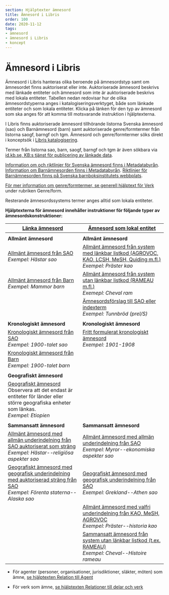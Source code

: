 ```yaml
---
section: Hjälptexter ämnesord
title: Ämnesord i Libris
order: 100
date: 2020-11-12
tags:
- ämnesord
- ämnesord i Libris
- koncept
---
```


# Ämnesord i Libris

Ämnesord i Libris hanteras olika beroende på ämnesordstyp samt om ämnesordet finns auktoriserat eller inte. Auktoriserade ämnesord beskrivs med länkade entiteter och ämnesord som inte är auktoriserade beskrivs med lokala entiteter. Tabellen nedan redovisar hur de olika ämnesordstyperna anges i katalogiseringsverktyget, både som länkade entiteter och som lokala entiteter. Klicka på länken för den typ av ämnesord som ska anges för att komma till motsvarande instruktion i hjälptexterna.

I Libris finns auktoriserade ämnesord tillhörande listorna Svenska ämnesord (sao) och Barnämnesord (barn) samt auktoriserade genre/formtermer från listorna saogf, barngf och tgm. Ämnesord och genre/formtermer söks direkt i konceptsök i [Libris katalogisering](https://libris.kb.se/katalogisering/search/libris).

Termer från listorna sao, barn, saogf, barngf och tgm är även sökbara via [id.kb.se, KB:s tjänst för publicering av länkade data](https://id.kb.se/). 

[Information om och riktlinjer för Svenska ämnesord finns i Metadatabyrån](https://metadatabyran.kb.se/amnesord-och-genre-form/svenska-amnesord). 
[Information om Barnämnesorden finns i Metadatabyrån](https://metadatabyran.kb.se/amnesord-och-genre-form/barnamnesord). [Riktlinjer för Barnämnesorden finns på Svenska barnboksinstitutets webbplats](https://www.barnboksinstitutet.se/bibliotek/barnamnesordslistan/).

[För mer information om genre/formtermer, se generell hjälptext för Verk](https://libris.kb.se/katalogisering/help/workflow-work#genre-form) under rubriken Genre/form.

Resterande ämnesordssystems termer anges alltid som lokala entiteter. 

**Hjälptexterna för ämnesord innehåller instruktioner för följande typer av ämnesordskonstruktioner:**

| [Länka ämnesord](#länka-ämnesord) | [Ämnesord som lokal entitet](#ämnesord-som-lokal-entitet) | 
| ------ |  ----------- |
| | |
| **Allmänt ämnesord** | **Allmänt ämnesord** |
| [Allmänt ämnesord från SAO](https://libris.kb.se/katalogisering/help/workflow-linked-entity-sh) </br>*Exempel: Hästar sao* | [Allmänt ämnesord från system med länkbar listkod (AGROVOC, KAO, LCSH, MeSH, Quiding m.fl.)](https://libris.kb.se/katalogisering/help/workflow-local-entity-sh) </br>*Exempel: Präster kao* |
| [Allmänt ämnesord från Barn](https://libris.kb.se/katalogisering/help/workflow-linked-entity-sh) </br>*Exempel: Mammor barn* | [Allmänt ämnesord från system utan länkbar listkod (RAMEAU m.fl.)](https://libris.kb.se/katalogisering/help/workflow-local-entity-sh) </br>*Exemepl: Cheval ram* |
| | [Ämnesordsförslag till SAO eller indexterm](https://libris.kb.se/katalogisering/help/workflow-uncontrolled-sh) </br>*Exempel: Tunnbröd (prel/S)* |
| | |
| **Kronologiskt ämnesord** | **Kronologiskt ämnesord**  |
| [Kronologiskt ämnesord från SAO](https://libris.kb.se/katalogisering/help/workflow-linked-entity-sh) </br>*Exempel: 1900-talet sao* | [Fritt formulerat kronologiskt ämnesord](https://libris.kb.se/katalogisering/help/workflow-local-entity-sh) </br>*Exempel: 1901-1908* |
| [Kronologiskt ämnesord från Barn](https://libris.kb.se/katalogisering/help/workflow-linked-entity-sh) </br>*Exempel: 1900-talet barn* | |
| | |
| **Geografiskt ämnesord** |  |
| [Geografiskt ämnesord](https://libris.kb.se/katalogisering/help/workflow-linked-entity-sh) </br>Observera att det endast är entiteter för länder eller större geografiska enheter som länkas. </br>*Exempel: Etiopien* | |
| | |
| **Sammansatt ämnesord** | **Sammansatt ämnesord** |
| [Allmänt ämnesord med allmän underindelning från SAO auktoriserat som sträng](https://libris.kb.se/katalogisering/help/workflow-linked-entity-sh) </br>*Exempel: Hästar--religiösa aspekter sao* | [Allmänt ämnesord med allmän underindelning från SAO](https://libris.kb.se/katalogisering/help/workflow-local-entity-sh) </br>*Exempel: Myror--ekonomiska aspekter sao* |
| [Geografiskt ämnesord med geografisk underindelning med auktoriserad sträng från SAO](#länka-ämnesord) </br>*Exempel: Förenta staterna--Alaska sao* | [Geografiskt ämnesord med geografisk underindelning från SAO](https://libris.kb.se/katalogisering/help/workflow-local-entity-sh) </br>*Exempel: Grekland--Athen sao* |
| | [Allmänt ämnesord med valfri underindelning från KAO, MeSH, AGROVOC](https://libris.kb.se/katalogisering/help/workflow-local-entity-sh) </br>*Exempel: Präster--historia kao* |
| | [Sammansatt ämnesord från system utan länkbar listkod (t.ex. RAMEAU)](https://libris.kb.se/katalogisering/help/workflow-local-entity-sh) </br>*Exempel: Cheval--Histoire rameau* |


* För agenter (personer, organisationer, jurisdiktioner, släkter, möten) som ämne, [se hjälptexten Relation till Agent](https://libris.kb.se/katalogisering/help/workflow-agent-org-instance)

* För verk som ämne, [se hjälptexten Relationer till delar och verk](https://libris.kb.se/katalogisering/help/workflow-agent-relation)
